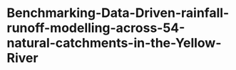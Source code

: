 # Benchmarking-Data-Driven-rainfall-runoff-modelling-across-54-natural-catchments-in-the-Yellow-River
